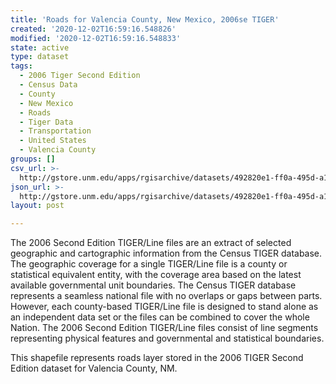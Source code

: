 ```yaml
---
title: 'Roads for Valencia County, New Mexico, 2006se TIGER'
created: '2020-12-02T16:59:16.548826'
modified: '2020-12-02T16:59:16.548833'
state: active
type: dataset
tags:
  - 2006 Tiger Second Edition
  - Census Data
  - County
  - New Mexico
  - Roads
  - Tiger Data
  - Transportation
  - United States
  - Valencia County
groups: []
csv_url: >-
  http://gstore.unm.edu/apps/rgisarchive/datasets/492820e1-ff0a-495d-a178-3f3224a782a8/tgr2006se_vale_lka.derived.csv
json_url: >-
  http://gstore.unm.edu/apps/rgisarchive/datasets/492820e1-ff0a-495d-a178-3f3224a782a8/tgr2006se_vale_lka.derived.json
layout: post

---
```

The 2006 Second Edition TIGER/Line files are an extract of selected geographic and cartographic information from the Census TIGER database.  The geographic coverage for a single TIGER/Line file is a county or statistical equivalent entity, with the coverage area based on the latest available governmental unit boundaries. The Census TIGER database represents a seamless national file with no overlaps or gaps between parts.  However, each county-based TIGER/Line file is designed to stand alone as an independent data set or the files can be combined to cover the whole Nation.  The 2006 Second Edition  TIGER/Line files consist of line segments representing physical features and governmental and statistical boundaries.  

This shapefile represents roads layer stored in the 2006 TIGER Second Edition dataset for Valencia County, NM.
